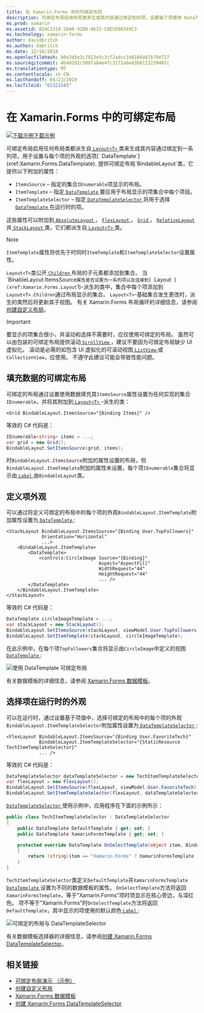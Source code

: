 ```yaml
---
title: 在 Xamarin.Forms 中的可绑定布局
description: 可绑定布局启用布局类来生成其内容通过绑定到的项，设置每个项使用 DataTemplate 的外观的选项的集合。
ms.prod: xamarin
ms.assetid: 824C3319-20A0-42D0-8632-CDECD98349C3
ms.technology: xamarin-forms
author: davidbritch
ms.author: dabritch
ms.date: 12/18/2018
ms.openlocfilehash: b0e2d5e3c7923e5c3cf2adcc1dd104a97b78e727
ms.sourcegitcommit: 4b402d1c508fa84e4fc3171a6e43b811323948fc
ms.translationtype: MT
ms.contentlocale: zh-CN
ms.lasthandoff: 04/23/2019
ms.locfileid: "61321545"
---
```

# <a name="bindable-layouts-in-xamarinforms"></a>在 Xamarin.Forms 中的可绑定布局

[![下载示例](~/media/shared/download.png)下载示例](https://developer.xamarin.com/samples/xamarin-forms/UserInterface/BindableLayouts/)

可绑定布局启用任何布局类都派生自[ `Layout<T>` ](xref:Xamarin.Forms.Layout`1)类来生成其内容通过绑定到一系列项，用于设置与每个项的外观的选项[ `DataTemplate`](xref:Xamarin.Forms.DataTemplate). 提供可绑定布局`BindableLayout`类，它提供以下附加的属性：

- `ItemsSource` – 指定的集合`IEnumerable`项显示的布局。
- `ItemTemplate` – 指定[ `DataTemplate` ](xref:Xamarin.Forms.DataTemplate)要应用于布局显示的项集合中每个项目。
- `ItemTemplateSelector` – 指定[ `DataTemplateSelector` ](xref:Xamarin.Forms.DataTemplateSelector)将用于选择[ `DataTemplate` ](xref:Xamarin.Forms.DataTemplate)在运行时的项。

这些属性可以附加到[ `AbsoluteLayout` ](xref:Xamarin.Forms.AbsoluteLayout)， [ `FlexLayout` ](xref:Xamarin.Forms.FlexLayout)， [ `Grid` ](xref:Xamarin.Forms.Grid)， [ `RelativeLayout` ](xref:Xamarin.Forms.RelativeLayout)并[ `StackLayout` ](xref:Xamarin.Forms.StackLayout)类，它们都派生自[ `Layout<T>` ](xref:Xamarin.Forms.Layout`1)类。

> [!NOTE]
> `ItemTemplate`属性将优先于时同时`ItemTemplate`和`ItemTemplateSelector`设置属性。

`Layout<T>`类公开[ `Children` ](xref:Xamarin.Forms.Layout`1.Children)布局的子元素都添加到集合。 当`BinableLayout.ItemsSource`属性是否设置为一系列项以及连接到[ `Layout<T>` ](xref:Xamarin.Forms.Layout`1)-派生的类中，集合中每个项添加到`Layout<T>.Children`通过布局显示的集合。 `Layout<T>`-基础集合发生更改时，派生的类然后将更新其子视图。 有关 Xamarin.Forms 布局循环的详细信息，请参阅[创建自定义布局](~/xamarin-forms/user-interface/layouts/custom.md)。

> [!IMPORTANT]
> 要显示的项集合很小，并滚动和选择不需要时，应仅使用可绑定的布局。 虽然可以由包装的可绑定布局提供滚动[ `ScrollView` ](xref:Xamarin.Forms.ScrollView)，建议不要因为可绑定布局缺少 UI 虚拟化。 滚动是必需的如包含 UI 虚拟化的可滚动视图[ `ListView` ](xref:Xamarin.Forms.ListView)或`CollectionView`，应使用。 不遵守此建议可能会导致性能问题。

## <a name="populating-a-bindable-layout-with-data"></a>填充数据的可绑定布局

可绑定的布局通过设置使用数据填充其`ItemsSource`属性设置为任何实现的集合`IEnumerable`，并将其附加到[ `Layout<T>` ](xref:Xamarin.Forms.Layout`1)-派生的类：

```xaml
<Grid BindableLayout.ItemsSource="{Binding Items}" />
```

等效的 C# 代码是：

```csharp
IEnumerable<string> items = ...;
var grid = new Grid();
BindableLayout.SetItemsSource(grid, items);
```

时`BindableLayout.ItemsSource`附加的属性设置的布局，但`BindableLayout.ItemTemplate`附加的属性未设置，每个项`IEnumerable`集合将显示由[ `Label` ](xref:Xamarin.Forms.Label)由`BindableLayout`类。

## <a name="defining-item-appearance"></a>定义项外观

可以通过将定义可绑定的布局中的每个项的外观`BindableLayout.ItemTemplate`附加属性设置为[ `DataTemplate` ](xref:Xamarin.Forms.DataTemplate):

```xaml
<StackLayout BindableLayout.ItemsSource="{Binding User.TopFollowers}"
             Orientation="Horizontal"
             ...>
    <BindableLayout.ItemTemplate>
        <DataTemplate>
            <controls:CircleImage Source="{Binding}"
                                  Aspect="AspectFill"
                                  WidthRequest="44"
                                  HeightRequest="44"
                                  ... />
        </DataTemplate>
    </BindableLayout.ItemTemplate>
</StackLayout>
```

等效的 C# 代码是：

```csharp
DataTemplate circleImageTemplate = ...;
var stackLayout = new StackLayout();
BindableLayout.SetItemsSource(stackLayout, viewModel.User.TopFollowers);
BindableLayout.SetItemTemplate(stackLayout, circleImageTemplate);
```

在此示例中，在每个项`TopFollowers`集合将显示由`CircleImage`中定义的视图[ `DataTemplate` ](xref:Xamarin.Forms.DataTemplate):

![使用 DataTemplate 可绑定布局](bindable-layouts-images/top-followers.png "使用数据模板的可绑定布局")

有关数据模板的详细信息，请参阅 [Xamarin.Forms 数据模板](~/xamarin-forms/app-fundamentals/templates/data-templates/index.md)。

## <a name="choosing-item-appearance-at-runtime"></a>选择项在运行时的外观

可以在运行时，通过设置基于项值中，选择可绑定的布局中的每个项的外观`BindableLayout.ItemTemplateSelector`附加属性设置为[ `DataTemplateSelector` ](xref:Xamarin.Forms.DataTemplateSelector):

```xaml
<FlexLayout BindableLayout.ItemsSource="{Binding User.FavoriteTech}"
            BindableLayout.ItemTemplateSelector="{StaticResource TechItemTemplateSelector}"
            ... />
```

等效的 C# 代码是：

```csharp
DataTemplateSelector dataTemplateSelector = new TechItemTemplateSelector { ... };
var flexLayout = new FlexLayout();
BindableLayout.SetItemsSource(flexLayout, viewModel.User.FavoriteTech);
BindableLayout.SetItemTemplateSelector(flexLayout, dataTemplateSelector);
```

[ `DataTemplateSelector` ](xref:Xamarin.Forms.DataTemplateSelector)使用示例中，应用程序在下面的示例所示：

```csharp
public class TechItemTemplateSelector : DataTemplateSelector
{
    public DataTemplate DefaultTemplate { get; set; }
    public DataTemplate XamarinFormsTemplate { get; set; }

    protected override DataTemplate OnSelectTemplate(object item, BindableObject container)
    {
        return (string)item == "Xamarin.Forms" ? XamarinFormsTemplate : DefaultTemplate;
    }
}
```

`TechItemTemplateSelector`类定义`DefaultTemplate`并`XamarinFormsTemplate` [ `DataTemplate` ](xref:Xamarin.Forms.DataTemplate)设置为不同的数据模板的属性。 `OnSelectTemplate`方法将返回`XamarinFormsTemplate`，等于"Xamarin.Forms"项时项显示在核心旁边，与深红色。 项不等于"Xamarin.Forms"时`OnSelectTemplate`方法将返回`DefaultTemplate`，其中显示的项使用的默认颜色[ `Label` ](xref:Xamarin.Forms.Label):

![可绑定的布局与 DataTemplateSelector](bindable-layouts-images/favorite-tech.png "可绑定具有一个数据模板选择器的布局")

有关数据模板选择器的详细信息，请参阅[创建 Xamarin.Forms DataTemplateSelector](~/xamarin-forms/app-fundamentals/templates/data-templates/selector.md)。

## <a name="related-links"></a>相关链接

- [可绑定布局演示 （示例）](https://developer.xamarin.com/samples/xamarin-forms/UserInterface/BindableLayouts/)
- [创建自定义布局](~/xamarin-forms/user-interface/layouts/custom.md)
- [Xamarin.Forms 数据模板](~/xamarin-forms/app-fundamentals/templates/data-templates/index.md)
- [创建 Xamarin.Forms DataTemplateSelector](~/xamarin-forms/app-fundamentals/templates/data-templates/selector.md)
